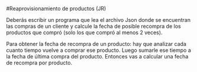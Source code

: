 #Reaprovisionamiento de productos (JR)

Deberás escribir un programa que lea el archivo  Json  donde se encuentran las compras de un cliente y
calcule la fecha de posible recompra de los productos que compró (solo los que compró al menos 2 veces).

Para obtener la fecha de recompra de un producto: hay que analizar cada cuanto tiempo vuelve a comprar ese producto.
Luego sumarle ese tiempo a la fecha de última compra del producto. Entonces vas a calcular una fecha de recompra por producto.
